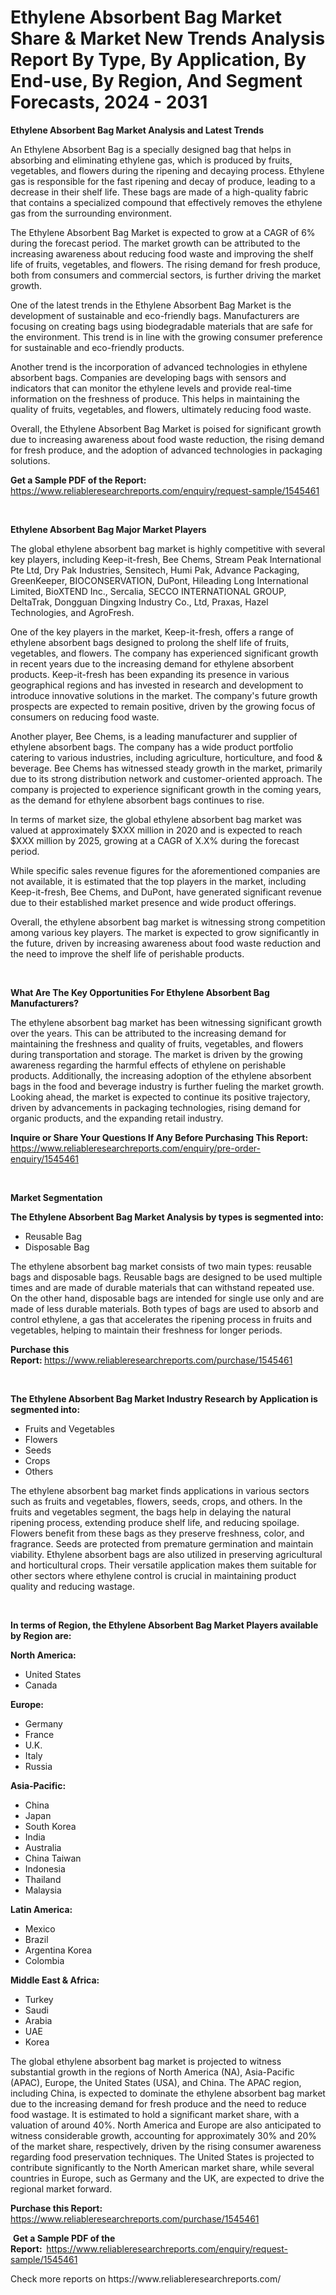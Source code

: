 <p><h1>Ethylene Absorbent Bag Market Share & Market New Trends Analysis Report By Type, By Application, By End-use, By Region, And Segment Forecasts, 2024 - 2031</h1></p><p><strong>Ethylene Absorbent Bag Market Analysis and Latest Trends</strong></p>
<p><p>An Ethylene Absorbent Bag is a specially designed bag that helps in absorbing and eliminating ethylene gas, which is produced by fruits, vegetables, and flowers during the ripening and decaying process. Ethylene gas is responsible for the fast ripening and decay of produce, leading to a decrease in their shelf life. These bags are made of a high-quality fabric that contains a specialized compound that effectively removes the ethylene gas from the surrounding environment.</p><p>The Ethylene Absorbent Bag Market is expected to grow at a CAGR of 6% during the forecast period. The market growth can be attributed to the increasing awareness about reducing food waste and improving the shelf life of fruits, vegetables, and flowers. The rising demand for fresh produce, both from consumers and commercial sectors, is further driving the market growth.</p><p>One of the latest trends in the Ethylene Absorbent Bag Market is the development of sustainable and eco-friendly bags. Manufacturers are focusing on creating bags using biodegradable materials that are safe for the environment. This trend is in line with the growing consumer preference for sustainable and eco-friendly products.</p><p>Another trend is the incorporation of advanced technologies in ethylene absorbent bags. Companies are developing bags with sensors and indicators that can monitor the ethylene levels and provide real-time information on the freshness of produce. This helps in maintaining the quality of fruits, vegetables, and flowers, ultimately reducing food waste.</p><p>Overall, the Ethylene Absorbent Bag Market is poised for significant growth due to increasing awareness about food waste reduction, the rising demand for fresh produce, and the adoption of advanced technologies in packaging solutions.</p></p>
<p><strong>Get a Sample PDF of the Report:&nbsp;</strong> <a href="https://www.reliableresearchreports.com/enquiry/request-sample/1545461">https://www.reliableresearchreports.com/enquiry/request-sample/1545461</a></p>
<p>&nbsp;</p>
<p><strong>Ethylene Absorbent Bag Major Market Players</strong></p>
<p><p>The global ethylene absorbent bag market is highly competitive with several key players, including Keep-it-fresh, Bee Chems, Stream Peak International Pte Ltd, Dry Pak Industries, Sensitech, Humi Pak, Advance Packaging, GreenKeeper, BIOCONSERVATION, DuPont, Hileading Long International Limited, BioXTEND Inc., Sercalia, SECCO INTERNATIONAL GROUP, DeltaTrak, Dongguan Dingxing Industry Co., Ltd, Praxas, Hazel Technologies, and AgroFresh.</p><p>One of the key players in the market, Keep-it-fresh, offers a range of ethylene absorbent bags designed to prolong the shelf life of fruits, vegetables, and flowers. The company has experienced significant growth in recent years due to the increasing demand for ethylene absorbent products. Keep-it-fresh has been expanding its presence in various geographical regions and has invested in research and development to introduce innovative solutions in the market. The company's future growth prospects are expected to remain positive, driven by the growing focus of consumers on reducing food waste.</p><p>Another player, Bee Chems, is a leading manufacturer and supplier of ethylene absorbent bags. The company has a wide product portfolio catering to various industries, including agriculture, horticulture, and food & beverage. Bee Chems has witnessed steady growth in the market, primarily due to its strong distribution network and customer-oriented approach. The company is projected to experience significant growth in the coming years, as the demand for ethylene absorbent bags continues to rise.</p><p>In terms of market size, the global ethylene absorbent bag market was valued at approximately $XXX million in 2020 and is expected to reach $XXX million by 2025, growing at a CAGR of X.X% during the forecast period.</p><p>While specific sales revenue figures for the aforementioned companies are not available, it is estimated that the top players in the market, including Keep-it-fresh, Bee Chems, and DuPont, have generated significant revenue due to their established market presence and wide product offerings.</p><p>Overall, the ethylene absorbent bag market is witnessing strong competition among various key players. The market is expected to grow significantly in the future, driven by increasing awareness about food waste reduction and the need to improve the shelf life of perishable products.</p></p>
<p>&nbsp;</p>
<p><strong>What Are The Key Opportunities For Ethylene Absorbent Bag Manufacturers?</strong></p>
<p><p>The ethylene absorbent bag market has been witnessing significant growth over the years. This can be attributed to the increasing demand for maintaining the freshness and quality of fruits, vegetables, and flowers during transportation and storage. The market is driven by the growing awareness regarding the harmful effects of ethylene on perishable products. Additionally, the increasing adoption of the ethylene absorbent bags in the food and beverage industry is further fueling the market growth. Looking ahead, the market is expected to continue its positive trajectory, driven by advancements in packaging technologies, rising demand for organic products, and the expanding retail industry.</p></p>
<p><strong>Inquire or Share Your Questions If Any Before Purchasing This Report:</strong> <a href="https://www.reliableresearchreports.com/enquiry/pre-order-enquiry/1545461">https://www.reliableresearchreports.com/enquiry/pre-order-enquiry/1545461</a></p>
<p>&nbsp;</p>
<p><strong>Market Segmentation</strong></p>
<p><strong>The Ethylene Absorbent Bag Market Analysis by types is segmented into:</strong></p>
<p><ul><li>Reusable Bag</li><li>Disposable Bag</li></ul></p>
<p><p>The ethylene absorbent bag market consists of two main types: reusable bags and disposable bags. Reusable bags are designed to be used multiple times and are made of durable materials that can withstand repeated use. On the other hand, disposable bags are intended for single use only and are made of less durable materials. Both types of bags are used to absorb and control ethylene, a gas that accelerates the ripening process in fruits and vegetables, helping to maintain their freshness for longer periods.</p></p>
<p><strong>Purchase this Report:&nbsp;</strong><a href="https://www.reliableresearchreports.com/purchase/1545461">https://www.reliableresearchreports.com/purchase/1545461</a></p>
<p>&nbsp;</p>
<p><strong>The Ethylene Absorbent Bag Market Industry Research by Application is segmented into:</strong></p>
<p><ul><li>Fruits and Vegetables</li><li>Flowers</li><li>Seeds</li><li>Crops</li><li>Others</li></ul></p>
<p><p>The ethylene absorbent bag market finds applications in various sectors such as fruits and vegetables, flowers, seeds, crops, and others. In the fruits and vegetables segment, the bags help in delaying the natural ripening process, extending produce shelf life, and reducing spoilage. Flowers benefit from these bags as they preserve freshness, color, and fragrance. Seeds are protected from premature germination and maintain viability. Ethylene absorbent bags are also utilized in preserving agricultural and horticultural crops. Their versatile application makes them suitable for other sectors where ethylene control is crucial in maintaining product quality and reducing wastage.</p></p>
<p>&nbsp;</p>
<p><strong>In terms of Region, the Ethylene Absorbent Bag Market Players available by Region are:</strong></p>
<p>
    <p> <strong> North America: </strong>
        <ul>
            <li>United States</li>
            <li>Canada</li>
        </ul>
        </p> 
    <p> <strong> Europe: </strong>
        <ul>
            <li>Germany</li>
            <li>France</li>
            <li>U.K.</li>
            <li>Italy</li>
            <li>Russia</li>
        </ul>
        </p> 
    <p> <strong> Asia-Pacific: </strong>
        <ul>
            <li>China</li>
            <li>Japan</li>
            <li>South Korea</li>
            <li>India</li>
            <li>Australia</li>
            <li>China Taiwan</li>
            <li>Indonesia</li>
            <li>Thailand</li>
            <li>Malaysia</li>
        </ul>
        </p> 
    <p> <strong> Latin America: </strong>
        <ul>
            <li>Mexico</li>
            <li>Brazil</li>
            <li>Argentina Korea</li>
            <li>Colombia</li>
        </ul>
        </p> 
    <p> <strong> Middle East & Africa: </strong>
        <ul>
            <li>Turkey</li>
            <li>Saudi</li>
            <li>Arabia</li>
            <li>UAE</li>
            <li>Korea</li>
        </ul>
    </p>
    </p>
<p><p>The global ethylene absorbent bag market is projected to witness substantial growth in the regions of North America (NA), Asia-Pacific (APAC), Europe, the United States (USA), and China. The APAC region, including China, is expected to dominate the ethylene absorbent bag market due to the increasing demand for fresh produce and the need to reduce food wastage. It is estimated to hold a significant market share, with a valuation of around 40%. North America and Europe are also anticipated to witness considerable growth, accounting for approximately 30% and 20% of the market share, respectively, driven by the rising consumer awareness regarding food preservation techniques. The United States is projected to contribute significantly to the North American market share, while several countries in Europe, such as Germany and the UK, are expected to drive the regional market forward.</p></p>
<p><strong>Purchase this Report: </strong><a href="https://www.reliableresearchreports.com/purchase/1545461">https://www.reliableresearchreports.com/purchase/1545461</a></p>
<p>&nbsp;<strong>Get a Sample PDF of the Report:&nbsp;&nbsp;</strong><a href="https://www.reliableresearchreports.com/enquiry/request-sample/1545461">https://www.reliableresearchreports.com/enquiry/request-sample/1545461</a></p>
<p><strong></strong></p>
<p>Check more reports on https://www.reliableresearchreports.com/</p>